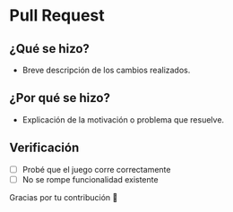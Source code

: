 # Pull Request

## ¿Qué se hizo?

- Breve descripción de los cambios realizados.

## ¿Por qué se hizo?

- Explicación de la motivación o problema que resuelve.

## Verificación

- [ ] Probé que el juego corre correctamente
- [ ] No se rompe funcionalidad existente

Gracias por tu contribución 🙌
